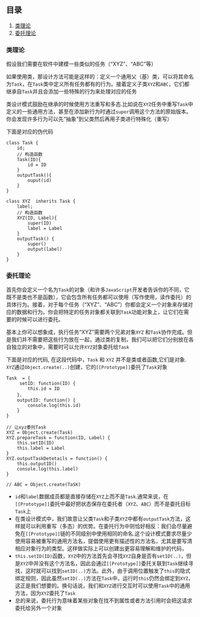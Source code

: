 ## 目录
1. [类理论](#类理论)
2. [委托理论](#委托理论)

### 类理论
假设我们需要在软件中建模一些类似的任务（“XYZ”、“ABC”等）

如果使用类，那设计方法可能是这样的：定义一个通用父（基）类，可以将其命名为`Task`，在`Task`类中定义所有任务都有的行为。接着定义子类`XYZ`和`ABC`，它们都继承自`Task`并且会添加一些特殊的行为来处理对应的任务

类设计模式鼓励在继承的时候使用方法重写和多态.比如说在`XYZ`任务中重写`Task`中定义的一些通用方法，甚至在添加新行为时通过`super`调用这个方法的原始版本。你会发现许多行为可以先“抽象”到父类然后再用子类进行特殊化（重写）

下面是对应的伪代码
```
class Task {
    id;
    // 构造函数
    Task(ID){
        id = ID
    }
    outputTask(){
        ouput(id)
    }
}

class XYZ  inherits Task {
    label;
    // 构造函数
    XYZ(ID, Label){
        super(ID)
        label = Label
    }
    outputTask() {
        super()
        output(label)
    }
}
```

### 委托理论
首先你会定义一个名为`Task`的对象（和许多`JavaScript`开发者告诉你的不同，它既不是类也不是函数），它会包含所有任务都可以使用（写作使用，读作委托）的具体行为。接着，对于每个任务（“XYZ”、“ABC”）你都会定义一个对象来存储对应的数据和行为。你会把特定的任务对象都关联到`Task`功能对象上，让它们在需要的时候可以进行委托。

基本上你可以想象成，执行任务“XYZ”需要两个兄弟对象`XYZ` 和`Task`协作完成。但是我们并不需要把这些行为放在一起，通过类的复制，我们可以把它们分别放在各自独立的对象中，需要时可以允许`XYZ`对象委托给`Task`

下面是对应的代码, 在这段代码中，`Task` 和 `XYZ` 并不是类或者函数,它们是对象. `XYZ`通过`Object.create(..)`创建，它的`[[Prototype]]`委托了`Task`对象
```
Task  = {
     setID: function(ID) {
        this.id = ID
    }，
    outputID: function() {
        console.log(this.id)
    }
}

// 让xyz委托Task
XYZ = Object.create(Task)
XYZ.prepareTask = function(ID, Label) {
    this.setID(ID)
    this.label = Label
}
XYZ.outputTaskDetetails = function() {
    this.outputID()
    console.log(this.label)
}

// ABC = Object.create(TaSK)
```
* `id`和`label`数据成员都是直接存储在`XYZ`上而不是`Task`.通常来说，在`[[Prototype]]`委托中最好把状态保存在委托者（`XYZ`、`ABC`）而不是委托目标`Task`上
* 在类设计模式中，我们故意让父类`Task`和子类`XYZ`中都有`outputTask`方法，这样就可以利用重写（多态）的优势。在委托行为中则恰好相反：我们会尽量避免在`[[Prototype]]`链的不同级别中使用相同的命名.这个设计模式要求尽量少使用容易被重写的通用方法名，提倡使用更有描述性的方法名，尤其是要写清相应对象行为的类型。这样做实际上可以创建出更容易理解和维护的代码，
* `this.setID(ID)`函数，`XYZ`中的方法首先会寻找`XYZ`自身是否有`setID(..)`，但是`XYZ`中并没有这个方法名，因此会通过`[[Prototype]]`委托关联到`Task`继续寻找，这时就可以找到`setID(..)`方法。此外，由于调用位置触发了`this`的隐式绑定规则，因此虽然`setID(..)`方法在`Task`中，运行时`this`仍然会绑定到`XYZ`，这正是我们想要的。换句话说，我们和`XYZ`进行交互时可以使用`Task`中的通用方法，因为`XYZ`委托了`Task`
* 总的来说，委托行为意味着某些对象在找不到属性或者方法引用时会把这请求委托给另外一个对象


